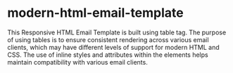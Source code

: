 # modern-html-email-template
This Responsive HTML Email Template is built using table tag. 
The purpose of using tables is to ensure consistent rendering across various email clients, which may have different levels of support for modern HTML and CSS. 
The use of inline styles and attributes within the <table> elements helps maintain compatibility with various email clients.
